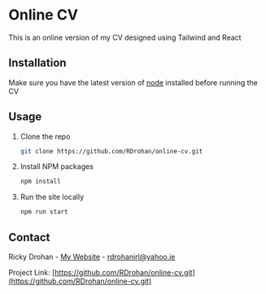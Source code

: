 # Online CV

This is an online version of my CV designed using Tailwind and React

## Installation

Make sure you have the latest version of [node](https://nodejs.org/en/download/) installed before running the CV

## Usage

1. Clone the repo
   ```sh
   git clone https://github.com/RDrohan/online-cv.git
   ```
3. Install NPM packages
   ```sh
   npm install
   ```
4. Run the site locally
   ```sh
   npm run start
   ```

## Contact

Ricky Drohan - [My Website](https://ricky-drohan.netlify.app/) - rdrohanirl@yahoo.ie

Project Link: [https://github.com/RDrohan/online-cv.git](https://github.com/RDrohan/online-cv.git)